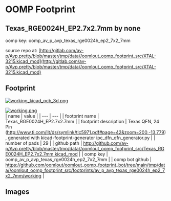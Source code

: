 # OOMP Footprint  
## Texas_RGE0024H_EP2.7x2.7mm  by none  
  
oomp key: oomp_av_p_avp_texas_rge0024h_ep2_7x2_7mm  
  
source repo at: [http://gitlab.com/av-p/Avp.pretty/blob/master/tmp/data//oomlout_oomp_footprint_src/XTAL-3215.kicad_mod](http://gitlab.com/av-p/Avp.pretty/blob/master/tmp/data//oomlout_oomp_footprint_src/XTAL-3215.kicad_mod)  
## Footprint  
  
[![working_kicad_pcb_3d.png](working_kicad_pcb_3d_600.png)](working_kicad_pcb_3d.png)  
  
[![working.png](working_600.png)](working.png)  
| name | value | 
| --- | --- | 
| footprint name | Texas_RGE0024H_EP2.7x2.7mm | 
| footprint description | Texas  QFN, 24 Pin (http://www.ti.com/lit/ds/symlink/tlc5971.pdf#page=42&zoom=200,-13,779), generated with kicad-footprint-generator ipc_dfn_qfn_generator.py | 
| number of pads | 29 | 
| github path | http://github.com/av-p/Avp.pretty/blob/master/tmp/data//oomlout_oomp_footprint_src/Texas_RGE0024H_EP2.7x2.7mm.kicad_mod | 
| oomp key | oomp_av_p_avp_texas_rge0024h_ep2_7x2_7mm | 
| oomp bot github | https://github.com/oomlout/oomlout_oomp_footprint_bot/tree/main/tmp/data//oomlout_oomp_footprint_src/footprints/av_p_avp_texas_rge0024h_ep2_7x2_7mm/working | 
## Images  
